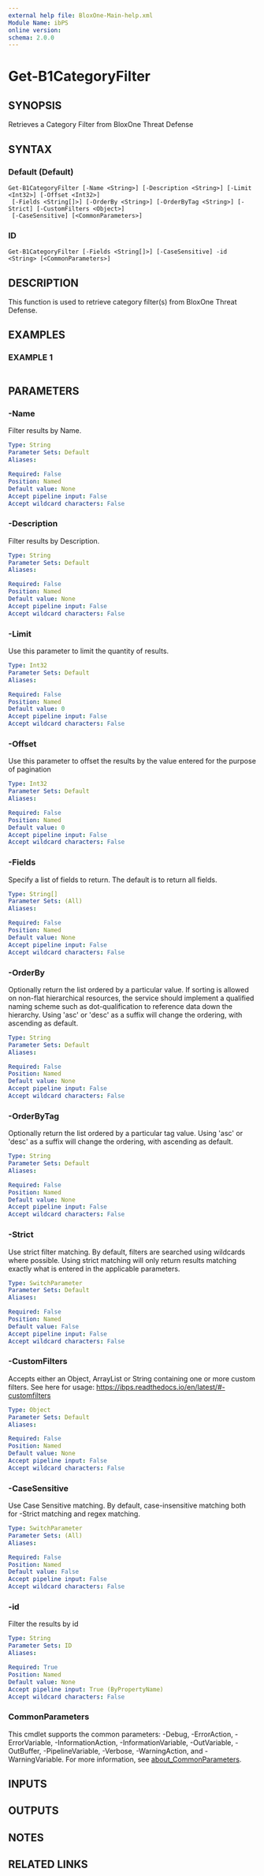 ```yaml
---
external help file: BloxOne-Main-help.xml
Module Name: ibPS
online version:
schema: 2.0.0
---
```


# Get-B1CategoryFilter

## SYNOPSIS
Retrieves a Category Filter from BloxOne Threat Defense

## SYNTAX

### Default (Default)
```
Get-B1CategoryFilter [-Name <String>] [-Description <String>] [-Limit <Int32>] [-Offset <Int32>]
 [-Fields <String[]>] [-OrderBy <String>] [-OrderByTag <String>] [-Strict] [-CustomFilters <Object>]
 [-CaseSensitive] [<CommonParameters>]
```

### ID
```
Get-B1CategoryFilter [-Fields <String[]>] [-CaseSensitive] -id <String> [<CommonParameters>]
```

## DESCRIPTION
This function is used to retrieve category filter(s) from BloxOne Threat Defense.

## EXAMPLES

### EXAMPLE 1
```powershell

```

## PARAMETERS

### -Name
Filter results by Name.

```yaml
Type: String
Parameter Sets: Default
Aliases:

Required: False
Position: Named
Default value: None
Accept pipeline input: False
Accept wildcard characters: False
```

### -Description
Filter results by Description.

```yaml
Type: String
Parameter Sets: Default
Aliases:

Required: False
Position: Named
Default value: None
Accept pipeline input: False
Accept wildcard characters: False
```

### -Limit
Use this parameter to limit the quantity of results.

```yaml
Type: Int32
Parameter Sets: Default
Aliases:

Required: False
Position: Named
Default value: 0
Accept pipeline input: False
Accept wildcard characters: False
```

### -Offset
Use this parameter to offset the results by the value entered for the purpose of pagination

```yaml
Type: Int32
Parameter Sets: Default
Aliases:

Required: False
Position: Named
Default value: 0
Accept pipeline input: False
Accept wildcard characters: False
```

### -Fields
Specify a list of fields to return.
The default is to return all fields.

```yaml
Type: String[]
Parameter Sets: (All)
Aliases:

Required: False
Position: Named
Default value: None
Accept pipeline input: False
Accept wildcard characters: False
```

### -OrderBy
Optionally return the list ordered by a particular value.
If sorting is allowed on non-flat hierarchical resources, the service should implement a qualified naming scheme such as dot-qualification to reference data down the hierarchy.
Using 'asc' or 'desc' as a suffix will change the ordering, with ascending as default.

```yaml
Type: String
Parameter Sets: Default
Aliases:

Required: False
Position: Named
Default value: None
Accept pipeline input: False
Accept wildcard characters: False
```

### -OrderByTag
Optionally return the list ordered by a particular tag value.
Using 'asc' or 'desc' as a suffix will change the ordering, with ascending as default.

```yaml
Type: String
Parameter Sets: Default
Aliases:

Required: False
Position: Named
Default value: None
Accept pipeline input: False
Accept wildcard characters: False
```

### -Strict
Use strict filter matching.
By default, filters are searched using wildcards where possible.
Using strict matching will only return results matching exactly what is entered in the applicable parameters.

```yaml
Type: SwitchParameter
Parameter Sets: Default
Aliases:

Required: False
Position: Named
Default value: False
Accept pipeline input: False
Accept wildcard characters: False
```

### -CustomFilters
Accepts either an Object, ArrayList or String containing one or more custom filters.
See here for usage: https://ibps.readthedocs.io/en/latest/#-customfilters

```yaml
Type: Object
Parameter Sets: Default
Aliases:

Required: False
Position: Named
Default value: None
Accept pipeline input: False
Accept wildcard characters: False
```

### -CaseSensitive
Use Case Sensitive matching.
By default, case-insensitive matching both for -Strict matching and regex matching.

```yaml
Type: SwitchParameter
Parameter Sets: (All)
Aliases:

Required: False
Position: Named
Default value: False
Accept pipeline input: False
Accept wildcard characters: False
```

### -id
Filter the results by id

```yaml
Type: String
Parameter Sets: ID
Aliases:

Required: True
Position: Named
Default value: None
Accept pipeline input: True (ByPropertyName)
Accept wildcard characters: False
```

### CommonParameters
This cmdlet supports the common parameters: -Debug, -ErrorAction, -ErrorVariable, -InformationAction, -InformationVariable, -OutVariable, -OutBuffer, -PipelineVariable, -Verbose, -WarningAction, and -WarningVariable. For more information, see [about_CommonParameters](http://go.microsoft.com/fwlink/?LinkID=113216).

## INPUTS

## OUTPUTS

## NOTES

## RELATED LINKS
